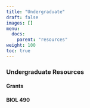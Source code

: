 ```yaml
---
title: "Undergraduate"
draft: false
images: []
menu:
  docs:
    parent: "resources"
weight: 100
toc: true
---
```


### Undergraduate Resources

#### Grants

#### BIOL 490
